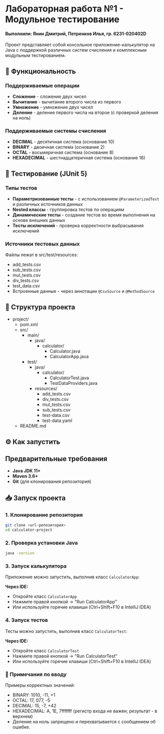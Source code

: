 # Лабораторная работа №1 - Модульное тестирование
#### Выполнили: Янин Дмитрий, Петренков Илья, гр. 6231-020402D

Проект представляет собой консольное приложение-калькулятор на Java с поддержкой различных систем счисления и комплексным модульным тестированием.

## 🚀 Функциональность

### Поддерживаемые операции
- **Сложение** - сложение двух чисел
- **Вычитание** - вычитание второго числа из первого
- **Умножение** - умножение двух чисел
- **Деление** - деление первого числа на второе (с проверкой деления на ноль)

### Поддерживаемые системы счисления
- **DECIMAL** - десятичная система (основание 10)
- **BINARY** - двоичная система (основание 2)
- **OCTAL** - восьмеричная система (основание 8)
- **HEXADECIMAL** - шестнадцатеричная система (основание 16)

## 🧪 Тестирование (JUnit 5)

### Типы тестов
- **Параметризованные тесты** - с использованием `@ParameterizedTest` и различных источников данных
- **Nested классы** - группировка тестов по операциям
- **Динамические тесты** - создание тестов во время выполнения на основе внешних данных
- **Тесты исключений** - проверка корректности выбрасывания исключений

### Источники тестовых данных
Файлы лежат в src/test/resources:
- add_tests.csv
- sub_tests.csv
- mul_tests.csv
- div_tests.csv
- test_data.csv
- Встроенные данные - через аннотации `@CsvSource` и `@MethodSource`

## 📁 Структура проекта

- project/
    - pom.xml
    - src/
        - main/
            - java/
                - calculator/
                    - Calculator.java
                    - CalculatorApp.java
        - test/
            - java/
                - calculator/
                    - CalculatorTest.java
                    - TestDataProviders.java
            - resources/
                - add_tests.csv
                - div_tests.csv
                - mul_tests.csv
                - sub_tests.csv
                - test-data.csv
                - test-data.yaml
    - README.md


## ⚙️ Как запустить

## Предварительные требования

- **Java JDK 11+**
- **Maven 3.6+**
- **Git** (для клонирования репозитория)

## 📥 Запуск проекта

### 1. Клонирование репозитория
```bash
git clone <url-репозитория>
cd calculator-project
```

### 2. Проверка установки Java
```bash
java -version
```

### 3. Запуск калькулятора
Приложение можно запустить, выполнив класс `CalculatorApp`:

**Через IDE:**
- Откройте класс `CalculatorApp`
- Нажмите правой кнопкой → "Run CalculatorApp"
- Или используйте горячие клавиши (Ctrl+Shift+F10 в IntelliJ IDEA)

### 4. Запуск тестов
Тесты можно запустить, выполнив класс `CalculatorTest`:

**Через IDE:**
- Откройте класс `CalculatorTest`
- Нажмите правой кнопкой → "Run CalculatorTest"
- Или используйте горячие клавиши (Ctrl+Shift+F10 в IntelliJ IDEA)

### 👀 Примечания по вводу
Примеры корректных значений:
- BINARY: 1010, -11, +1
- OCTAL: 17, 077, -5
- DECIMAL: 15, -7, +42
- HEXADECIMAL: A, 1E, 7fffffff (регистр входа не важен; результат - в верхнем)
- Деление на ноль запрещено и перехватывается с сообщением об ошибке.